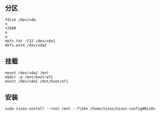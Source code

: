 ## 分区
```shell
fdisk /dev/vda
n
+256M
n
w
mkfs.fat -F32 /dev/vda1
mkfs.ext4 /dev/vda2
```

## 挂载
```shell
mount /dev/vda2 /mnt
mkdir -p /mnt/boot/efi
mount /dev/vda1 /mnt/boot/efi
```

## 安装
```shell
sudo nixos-install --root /mnt --flake /home/nixos/nixos-config#NixOs
```

